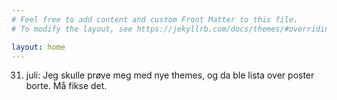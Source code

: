 ```yaml
---
# Feel free to add content and custom Front Matter to this file.
# To modify the layout, see https://jekyllrb.com/docs/themes/#overriding-theme-defaults

layout: home
---
```

31. juli: Jeg skulle prøve meg med nye themes, og da ble lista over poster borte. Må fikse det.